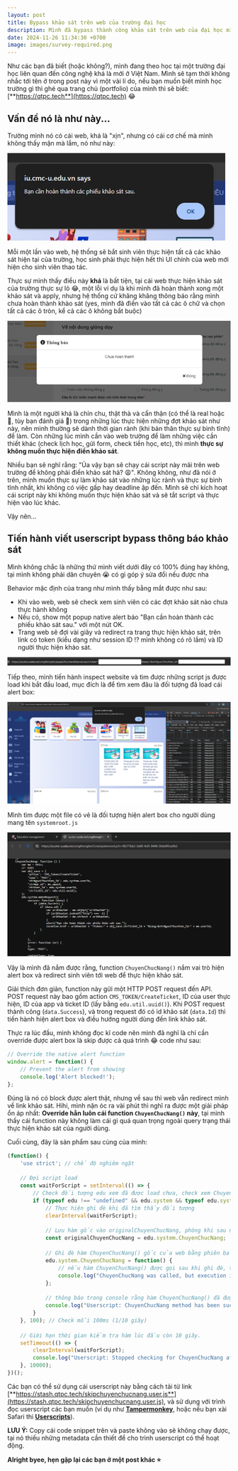 ```yaml
---
layout: post
title: Bypass khảo sát trên web của trường đại học
description: Mình đã bypass thành công khảo sát trên web của đại học mình đang theo học như nào?
date: 2024-11-26 11:34:30 +0700
image: images/survey-required.png
---
```

Như các bạn đã biết (hoặc không?), mình đang theo học tại một trường đại học liên quan đến công nghệ khá là mới ở Việt Nam. Mình sẽ tạm thời không nhắc tới tên ở trong post này vì một vài lí do, nếu bạn muốn biết mình học trường gì thì ghé qua trang chủ (portfolio) của mình thì sẽ biết: [**https://qtpc.tech**](https://qtpc.tech) 😂

## Vấn đề nó là như này...
Trường mình nó có cái web, khá là "xịn", nhưng có cái cơ chế mà mình không thấy mặn mà lắm, nó như này:

![image.png](/images/survey-required.png)

Mỗi một lần vào web, hệ thống sẽ bắt sinh viên thực hiện tất cả các khảo sát hiện tại của trường, học sinh phải thực hiện hết thì UI chính của web mới hiện cho sinh viên thao tác.

Thực sự mình thấy điều này **khá** là bất tiện, tại cái web thực hiện khảo sát của trường thực sự lỏ 😂, một lỗi ví dụ là khi mình đã hoàn thành xong một khảo sát và apply, nhưng hệ thống cứ khăng khăng thông báo rằng mình chưa hoàn thành khảo sát (yes, mình đã điền vào tất cả các ô chữ và chọn tất cả các ô tròn, kể cả các ô không bắt buộc)

![image.png](/images/survey-not-completed.png)

Mình là một người khá là chỉn chu, thật thà và cẩn thận (có thể là real hoặc 🧢, tùy bạn đánh giá 🥲) trong những lúc thực hiện những đợt khảo sát như này, nên mình thường sẽ dành thời gian rảnh (khi bản thân thực sự bình tĩnh) để làm. Còn những lúc mình cần vào web trường để làm những việc cần thiết khác (check lịch học, gửi form, check tiền học, etc), thì mình **thực sự không muốn thực hiện điền khảo sát**.

Nhiều bạn sẽ nghĩ rằng: "Ủa vậy bạn sẽ chạy cái script này mãi trên web trường để không phải điền khảo sát hả? 😩". Không không, như đã nói ở trên, mình muốn thực sự làm khảo sát vào những lúc rảnh và thực sự bình tĩnh nhất, khi không có việc gấp hay deadline ập đến. Mình sẽ chỉ kích hoạt cái script này khi không muốn thực hiện khảo sát và sẽ tắt script và thực hiện vào lúc khác.

Vậy nên...

## Tiến hành viết userscript bypass thông báo khảo sát
Mình không chắc là những thứ mình viết dưới đây có 100% đúng hay không, tại mình không phải dân chuyên 😭 có gì góp ý sửa đổi nếu được nha

Behavior mặc định của trang như mình thấy bằng mắt được như sau:
- Khi vào web, web sẽ check xem sinh viên có các đợt khảo sát nào chưa thực hành không
- Nếu có, show một popup native alert báo "Bạn cần hoàn thành các phiếu khảo sát sau." với một nút OK.
- Trang web sẽ đợi vài giây và redirect ra trang thực hiện khảo sát, trên link có token (kiểu dạng như session ID !? mình không có rõ lắm) và ID người thực hiện khảo sát.

![image.png](/images/url_survey.png)

Tiếp theo, mình tiến hành inspect website và tìm được những script js được load khi bắt đầu load, mục đích là để tìm xem đâu là đối tượng đã load cái alert box:

![image.png](/images/inspect_uni_web.png)

Mình tìm được một file có vẻ là đối tượng hiện alert box cho người dùng mang tên `systemroot.js`

![image.png](/images/alert_box_code.png)

Vậy là mình đã nắm được rằng, function `ChuyenChucNang()` nắm vai trò hiện alert box và redirect sinh viên tới web để thực hiện khảo sát.

Giải thích đơn giản, function này gửi một HTTP POST request đến API. POST request này bao gồm action `CMS_TOKEN/CreateTicket`, ID của user thực hiện, ID của app và ticket ID (lấy bằng `edu.util.uuid()`). Khi POST request thành công (`data.Success`), và trong request đó có id khảo sát (`data.Id`) thì tiến hành hiện alert box và điều hướng người dùng đến link khảo sát.

Thực ra lúc đầu, mình không đọc kĩ code nên mình đã nghĩ là chỉ cần override được alert box là skip được cả quá trình 😂 code như sau:
```js
// Override the native alert function
window.alert = function() {
    // Prevent the alert from showing
    console.log('Alert blocked!');
};
```

Đúng là nó có block được alert thật, nhưng về sau thì web vẫn redirect mình về link khảo sát. Hihi, mình nặn óc ra vài phút thì nghĩ ra được một giải pháp ổn áp nhất: **Override hẳn luôn cái function `ChuyenChucNang()` này**, tại mình thấy cái function này không làm cái gì quá quan trọng ngoài query trạng thái thực hiện khảo sát của người dùng.

Cuối cùng, đây là sản phẩm sau cùng của mình:

```js
(function() {
    'use strict'; // chế độ nghiêm ngặt

    // Đợi script load
    const waitForScript = setInterval(() => {
        // Check đối tượng edu xem đã được load chưa, check xem ChuyenChucNang() có phải là một hàm tồn tại hay không
        if (typeof edu !== "undefined" && edu.system && typeof edu.system.ChuyenChucNang === "function") {
            // Thực hiện ghi đè khi đã tìm thấy đối tượng
            clearInterval(waitForScript);

            // Lưu hàm gốc vào originalChuyenChucNang, phòng khi sau nếu có muốn dùng lại trong web console
            const originalChuyenChucNang = edu.system.ChuyenChucNang;

            // Ghi đè hàm ChuyenChucNang() gốc của web bằng phiên bản của userscript này
            edu.system.ChuyenChucNang = function() {
                // nếu hàm ChuyenChucNang() được gọi sau khi ghi đè, thay vì đưa người dùng đến trang khảo sát thì nó sẽ in ra console như sau
                console.log("ChuyenChucNang was called, but execution is blocked.");
            };

            // thông báo trong console rằng hàm ChuyenChucNang() đã được ghi đè thành công
            console.log("Userscript: ChuyenChucNang method has been successfully overridden.");
        }
    }, 100); // Check mỗi 100ms (1/10 giây)

    // Giới hạn thời gian kiểm tra hàm lúc đầu còn 10 giây.
    setTimeout(() => {
        clearInterval(waitForScript);
        console.log("Userscript: Stopped checking for ChuyenChucNang after timeout.");
    }, 10000);
})();
```

Các bạn có thể sử dụng cái userscript này bằng cách tải từ link [**https://stash.qtpc.tech/skipchuyenchucnang.user.js**](https://stash.qtpc.tech/skipchuyenchucnang.user.js), và sử dụng với trình đọc userscript các bạn muốn (ví dụ như [**Tampermonkey**](https://www.tampermonkey.net), hoặc nếu bạn xài Safari thì [**Userscripts**](https://github.com/quoid/userscripts)).

**LƯU Ý:** Copy cái code snippet trên và paste không vào sẽ không chạy được, tại nó thiếu những metadata cần thiết để cho trình userscript có thể hoạt động.

**Alright byee, hẹn gặp lại các bạn ở một post khác ⭐️**